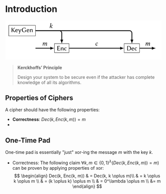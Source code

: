 # Introduction



![image-20230823105153444](./res/1_Introduction/image-20230823105153444.png)

>  **Kerckhoffs’ Principle**
>
> Design your system to be secure even if the attacker has complete knowledge of all its algorithms.

## Properties of Ciphers

A cipher should have the following properties:

* **Correctness**: $Dec(k, Enc(k, m)) = m$
* 

## One-Time Pad

One-time pad is essentially "just" xor-ing the message $m$ with the key $k$. 

* Correctness: The following claim $\forall k, m \in \{0, 1\}^\lambda (Dec(k, Enc(k, m)) = m)$ can be proven by applying properties of xor: 
  $$
  \begin{align}
  Dec(k, Enc(k, m)) & = Dec(k, k \oplus m)\\
  & = k \oplus k \oplus m \\
  & = (k \oplus k) \oplus m \\
  & = 0^\lambda \oplus m \\
  &= m
  \end{align}
  $$
  